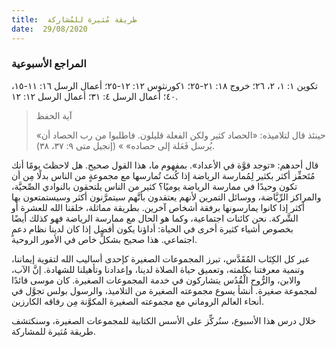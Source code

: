 ```yaml
---
title:  طريقة مُثيرة للمُشاركة
date:  29/08/2020
---
```


### المراجع الأسبوعية
تكوين ١: ١، ٢، ٢٦؛ خروج ١٨: ٢١-٢٥؛ ١كورنثوس ١٢: ١٢-٢٥؛ أعمال الرسل ١٦: ١١-١٥، ٤٠؛ أعمال الرسل ٤: ٣١؛ أعمال الرسل ١٢: ١٢.

> <p>آية الحفظ</p>
> «حينئذ قال لتلاميذه: «الحصاد كثير ولكن الفعلة قليلون. فاطلبوا من رب الحصاد أن يُرسل فَعَلة إلى حصاده» » (إنجيل متى ٩: ٣٧، ٣٨).

قال أحدهم: «توجد قوَّة في الأعداد». بمفهوم ما، هذا القول صحيح. هل لاحظتَ يومًا أنك مُتَحفِّز أكثر بكثير لِمُمارسة الرياضة إذا كُنتَ تُمارسها مع مجموعةٍ من الناس بدلًا مِن أن تكون وحيدًا في ممارسة الرياضة يوميًا؟ كثير من الناس يلتحقون بالنوادي الصِّحيَّة، والمراكز الرِّيَّاضة، ووسائل التمرين لأنهم يعتقدون بأنَّهم سيتمرَّنون أكثر وسيستمتعون بها أكثر إذا كانوا يمارسونها برفقة أشخاص آخرين. بطريقة مماثلة، خلقنا الله للعشرة أو الشَّركة. نحن كائنات اجتماعية، وكما هو الحال مع ممارسة الرياضة فهو كذلك أيضًا بخصوص أشياء كثيرة أخرى في الحياة: أداؤنا يكون أفضل إذا كان لدينا نظام دعمٍ اجتماعي. هذا صحيح بشكلٍّ خاص في الأمور الروحية.

عبر كل الكِتَاب المُقَدَّس، تبرز المجموعات الصغيرة كإحدى أساليب الله لتقوية إيماننا، وتنمية معرفتنا بكلمته، وتعميق حياة الصلاة لدينا، وإعدادنا وتأهيلنا للشهادة. إنَّ الآب، والابن، والرُّوح الْقُدُس يتشاركون في خدمة المجموعات الصغيرة. كان موسى قائدًا لمجموعة صغيرة. أنشأ يسوع مجموعته الصغيرة من التلاميذ، والرسول بولس تجوَّل في أنحاء العالم الروماني مع مجموعته الصغيرة المكوَّنة مِن رفاقه الكارزين.

خلال درس هذا الأسبوع، سنُركِّز على الأسس الكتابية للمجموعات الصغيرة، وسنكتشف طريقة مُثيرة للمشاركة.